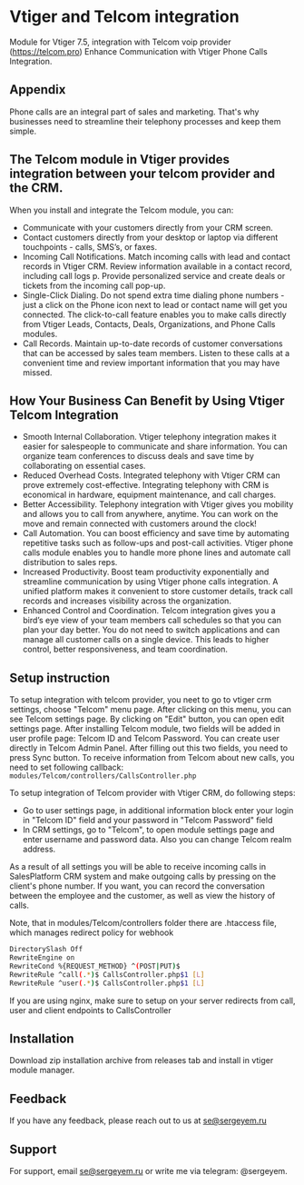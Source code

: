 # Vtiger and Telcom integration

Module for Vtiger 7.5, integration with Telcom voip provider (https://telcom.pro)
Enhance Communication with Vtiger Phone Calls Integration.

## Appendix

Phone calls are an integral part of sales and marketing. That's why businesses need to streamline their telephony processes and keep them simple.

## The Telcom module in Vtiger provides integration between your telcom provider and the CRM.

When you install and integrate the Telcom module, you can:
- Communicate with your customers directly from your CRM screen.
- Contact customers directly from your desktop or laptop via different touchpoints - calls, SMS’s, or faxes.
- Incoming Call Notifications. Match incoming calls with lead and contact records in Vtiger CRM. Review information available in a contact record, including call logs p. Provide personalized service and create deals or tickets from the incoming call pop-up.
- Single-Click Dialing. Do not spend extra time dialing phone numbers - just a click on the Phone icon next to lead or contact name will get you connected. The click-to-call feature enables you to make calls directly from Vtiger Leads, Contacts, Deals, Organizations, and Phone Calls modules.
- Call Records. Maintain up-to-date records of customer conversations that can be accessed by sales team members. Listen to these calls at a convenient time and review important information that you may have missed.


## How Your Business Can Benefit by Using Vtiger Telcom Integration
- Smooth Internal Collaboration. Vtiger telephony integration makes it easier for salespeople to communicate and share information. You can organize team conferences to discuss deals and save time by collaborating on essential cases.
- Reduced Overhead Costs. Integrated telephony with Vtiger CRM can prove extremely cost-effective. Integrating telephony with CRM is economical in hardware, equipment maintenance, and call charges.
- Better Accessibility. Telephony integration with Vtiger gives you mobility and allows you to call from anywhere, anytime.  You can work on the move and remain connected with customers around the clock!
- Call Automation. You can boost efficiency and save time by automating repetitive tasks such as follow-ups and post-call activities. Vtiger phone calls module enables you to handle more phone lines and automate call distribution to sales reps.
- Increased Productivity. Boost team productivity exponentially and streamline communication by using Vtiger phone calls integration. A unified platform makes it convenient to store customer details, track call records and increases visibility across the organization.
- Enhanced Control and Coordination. Telcom integration gives you a bird’s eye view of your team members call schedules so that you can plan your day better. You do not need to switch applications and can manage all customer calls on a single device. This leads to higher control, better responsiveness, and team coordination.

## Setup instruction
To setup integration with telcom provider, you neet to go to vtiger crm settings, choose "Telcom" menu page. After clicking on this menu, you can see Telcom settings page. By clicking on "Edit" button, you can open edit settings page.
After installing Telcom module, two fields will be added in user profile page: Telcom ID and Telcom Password. You can create user directly in Telcom Admin Panel. After filling out this two fields, you need to press Sync button.
To receive information from Telcom about new calls, you need to set following callback: `modules/Telcom/controllers/CallsController.php`

To setup integration of Telcom provider with Vtiger CRM, do following steps:
* Go to user settings page, in additional information block enter your login in "Telcom ID" field and your password in "Telcom Password" field
* In CRM settings, go to "Telcom", to open module settings page and enter username and password data. Also you can change Telcom realm address.

As a result of all settings you will be able to receive incoming calls in SalesPlatform CRM system and make outgoing calls by pressing on the client's phone number. If you want, you can record the conversation between the employee and the customer, as well as view the history of calls.

Note, that in modules/Telcom/controllers folder there are .htaccess file, which manages redirect policy for webhook
```bash
DirectorySlash Off
RewriteEngine on
RewriteCond %{REQUEST_METHOD} ^(POST|PUT)$
RewriteRule ^call(.*)$ CallsController.php$1 [L]
RewriteRule ^user(.*)$ CallsController.php$1 [L]
```

If you are using nginx, make sure to setup on your server redirects from call, user and client endpoints to CallsController


## Installation

Download zip installation archive from releases tab and install in vtiger module manager.


## Feedback

If you have any feedback, please reach out to us at se@sergeyem.ru


## Support

For support, email se@sergeyem.ru or write me via telegram: @sergeyem.



